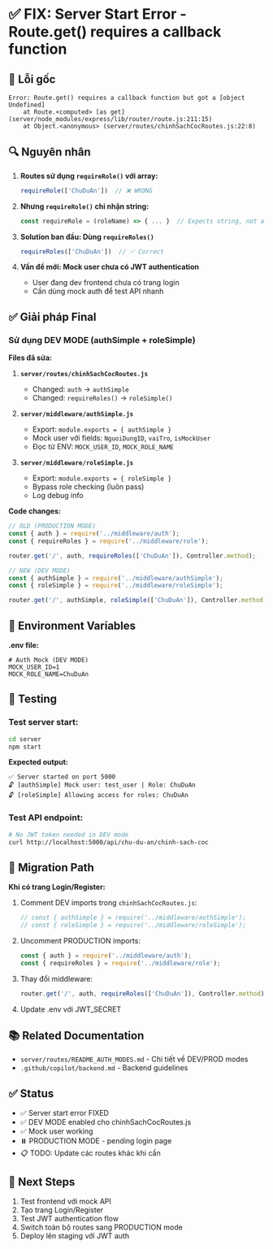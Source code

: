 # ✅ FIX: Server Start Error - Route.get() requires a callback function

## 🐛 Lỗi gốc

```
Error: Route.get() requires a callback function but got a [object Undefined]
    at Route.<computed> [as get] (server/node_modules/express/lib/router/route.js:211:15)
    at Object.<anonymous> (server/routes/chinhSachCocRoutes.js:22:8)
```

## 🔍 Nguyên nhân

1. **Routes sử dụng `requireRole()` với array:**
   ```javascript
   requireRole(['ChuDuAn'])  // ❌ WRONG
   ```

2. **Nhưng `requireRole()` chỉ nhận string:**
   ```javascript
   const requireRole = (roleName) => { ... }  // Expects string, not array
   ```

3. **Solution ban đầu: Dùng `requireRoles()`**
   ```javascript
   requireRoles(['ChuDuAn'])  // ✅ Correct
   ```

4. **Vấn đề mới: Mock user chưa có JWT authentication**
   - User đang dev frontend chưa có trang login
   - Cần dùng mock auth để test API nhanh

## ✅ Giải pháp Final

### Sử dụng DEV MODE (authSimple + roleSimple)

**Files đã sửa:**

1. **`server/routes/chinhSachCocRoutes.js`**
   - Changed: `auth` → `authSimple`
   - Changed: `requireRoles()` → `roleSimple()`

2. **`server/middleware/authSimple.js`**
   - Export: `module.exports = { authSimple }`
   - Mock user với fields: `NguoiDungID`, `vaiTro`, `isMockUser`
   - Đọc từ ENV: `MOCK_USER_ID`, `MOCK_ROLE_NAME`

3. **`server/middleware/roleSimple.js`**
   - Export: `module.exports = { roleSimple }`
   - Bypass role checking (luôn pass)
   - Log debug info

**Code changes:**

```javascript
// OLD (PRODUCTION MODE)
const { auth } = require('../middleware/auth');
const { requireRoles } = require('../middleware/role');

router.get('/', auth, requireRoles(['ChuDuAn']), Controller.method);

// NEW (DEV MODE)
const { authSimple } = require('../middleware/authSimple');
const { roleSimple } = require('../middleware/roleSimple');

router.get('/', authSimple, roleSimple(['ChuDuAn']), Controller.method);
```

## 📝 Environment Variables

**.env file:**
```env
# Auth Mock (DEV MODE)
MOCK_USER_ID=1
MOCK_ROLE_NAME=ChuDuAn
```

## 🧪 Testing

### Test server start:
```bash
cd server
npm start
```

**Expected output:**
```
✅ Server started on port 5000
🔓 [authSimple] Mock user: test_user | Role: ChuDuAn
🔓 [roleSimple] Allowing access for roles: ChuDuAn
```

### Test API endpoint:
```bash
# No JWT token needed in DEV mode
curl http://localhost:5000/api/chu-du-an/chinh-sach-coc
```

## 🔄 Migration Path

**Khi có trang Login/Register:**

1. Comment DEV imports trong `chinhSachCocRoutes.js`:
   ```javascript
   // const { authSimple } = require('../middleware/authSimple');
   // const { roleSimple } = require('../middleware/roleSimple');
   ```

2. Uncomment PRODUCTION imports:
   ```javascript
   const { auth } = require('../middleware/auth');
   const { requireRoles } = require('../middleware/role');
   ```

3. Thay đổi middleware:
   ```javascript
   router.get('/', auth, requireRoles(['ChuDuAn']), Controller.method);
   ```

4. Update .env với JWT_SECRET

## 📚 Related Documentation

- `server/routes/README_AUTH_MODES.md` - Chi tiết về DEV/PROD modes
- `.github/copilot/backend.md` - Backend guidelines

## ✅ Status

- ✅ Server start error FIXED
- ✅ DEV MODE enabled cho chinhSachCocRoutes.js
- ✅ Mock user working
- ⏸️ PRODUCTION MODE - pending login page
- 📋 TODO: Update các routes khác khi cần

## 🎯 Next Steps

1. Test frontend với mock API
2. Tạo trang Login/Register
3. Test JWT authentication flow
4. Switch toàn bộ routes sang PRODUCTION mode
5. Deploy lên staging với JWT auth
